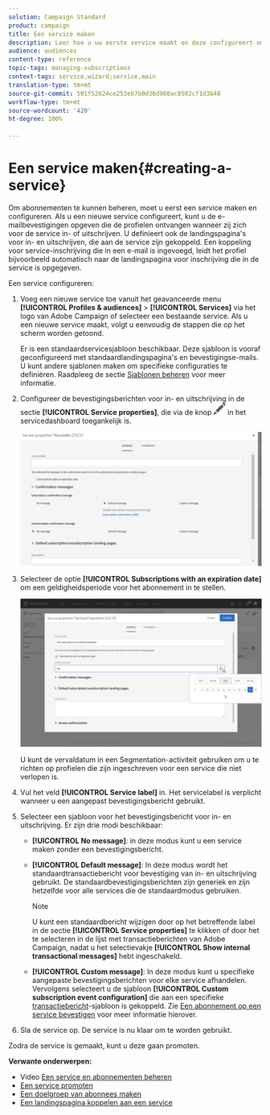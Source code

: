 ```yaml
---
solution: Campaign Standard
product: campaign
title: Een service maken
description: Leer hoe u uw eerste service maakt en deze configureert om e-mailbevestigingen naar uw abonnees te verzenden.
audience: audiences
content-type: reference
topic-tags: managing-subscriptions
context-tags: service,wizard;service,main
translation-type: tm+mt
source-git-commit: 501f52624ce253eb7b0d36d908ac8502cf1d3b48
workflow-type: tm+mt
source-wordcount: '420'
ht-degree: 100%

---
```



# Een service maken{#creating-a-service}

Om abonnementen te kunnen beheren, moet u eerst een service maken en configureren. Als u een nieuwe service configureert, kunt u de e-mailbevestigingen opgeven die de profielen ontvangen wanneer zij zich voor de service in- of uitschrijven. U definieert ook de landingspagina&#39;s voor in- en uitschrijven, die aan de service zijn gekoppeld. Een koppeling voor service-inschrijving die in een e-mail is ingevoegd, leidt het profiel bijvoorbeeld automatisch naar de landingspagina voor inschrijving die in de service is opgegeven.

Een service configureren:

1. Voeg een nieuwe service toe vanuit het geavanceerde menu **[!UICONTROL Profiles & audiences]** > **[!UICONTROL Services]** via het logo van Adobe Campaign of selecteer een bestaande service. Als u een nieuwe service maakt, volgt u eenvoudig de stappen die op het scherm worden getoond.

   Er is een standaardservicesjabloon beschikbaar. Deze sjabloon is vooraf geconfigureerd met standaardlandingspagina&#39;s en bevestigingse-mails. U kunt andere sjablonen maken om specifieke configuraties te definiëren. Raadpleeg de sectie [Sjablonen beheren](../../start/using/marketing-activity-templates.md) voor meer informatie.

1. Configureer de bevestigingsberichten voor in- en uitschrijving in de sectie **[!UICONTROL Service properties]**, die via de knop ![](assets/edit_darkgrey-24px.png) in het servicedashboard toegankelijk is.

   ![](assets/lp_service_parameters.png)

1. Selecteer de optie **[!UICONTROL Subscriptions with an expiration date]** om een geldigheidsperiode voor het abonnement in te stellen.

   ![](assets/lp_service_expiration.png)

   U kunt de vervaldatum in een Segmentation-activiteit gebruiken om u te richten op profielen die zijn ingeschreven voor een service die niet verlopen is.

1. Vul het veld **[!UICONTROL Service label]** in. Het servicelabel is verplicht wanneer u een aangepast bevestigingsbericht gebruikt.

1. Selecteer een sjabloon voor het bevestigingsbericht voor in- en uitschrijving. Er zijn drie modi beschikbaar:

   * **[!UICONTROL No message]**: in deze modus kunt u een service maken zonder een bevestigingsbericht.
   * **[!UICONTROL Default message]**: In deze modus wordt het standaardtransactiebericht voor bevestiging van in- en uitschrijving gebruikt. De standaardbevestigingsberichten zijn generiek en zijn hetzelfde voor alle services die de standaardmodus gebruiken.

      >[!NOTE]
      >
      >U kunt een standaardbericht wijzigen door op het betreffende label in de sectie **[!UICONTROL Service properties]** te klikken of door het te selecteren in de lijst met transactieberichten van Adobe Campaign, nadat u het selectievakje **[!UICONTROL Show internal transactional messages]** hebt ingeschakeld.

   * **[!UICONTROL Custom message]**: In deze modus kunt u specifieke aangepaste bevestigingsberichten voor elke service afhandelen. Vervolgens selecteert u de sjabloon **[!UICONTROL Custom subscription event configuration]** die aan een specifieke [transactiebericht](../../channels/using/getting-started-with-transactional-msg.md)-sjabloon is gekoppeld. Zie [Een abonnement op een service bevestigen](../../audiences/using/confirming-subscription-to-a-service.md) voor meer informatie hierover.

1. Sla de service op. De service is nu klaar om te worden gebruikt.

Zodra de service is gemaakt, kunt u deze gaan promoten.

**Verwante onderwerpen:**

* Video [Een service en abonnementen beheren](https://docs.adobe.com/content/help/en/campaign-learn/campaign-standard-tutorials/profiles-and-audiences/services-and-subscriptions.html)
* [Een service promoten](../../audiences/using/promoting-a-service.md)
* [Een doelgroep van abonnees maken](../../audiences/using/creating-audiences.md#creating-list-audiences)
* [Een landingspagina koppelen aan een service](../../channels/using/configuring-landing-page.md#linking-a-landing-page-to-a-service)
